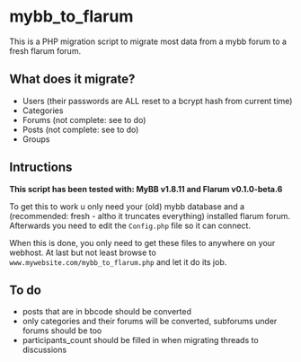 # mybb_to_flarum

This is a PHP migration script to migrate most data from a mybb forum to a fresh flarum forum.

## What does it migrate?

* Users (their passwords are ALL reset to a bcrypt hash from current time)
* Categories
* Forums (not complete: see to do)
* Posts (not complete: see to do)
* Groups

## Intructions
**This script has been tested with: MyBB v1.8.11 and Flarum v0.1.0-beta.6**

To get this to work u only need your (old) mybb database and a (recommended: fresh - altho it truncates everything) installed flarum forum.
Afterwards you need to edit the `Config.php` file so it can connect.

When this is done, you only need to get these files to anywhere on your webhost. At last but not least browse to `www.mywebsite.com/mybb_to_flarum.php` and let it do its job.

## To do
* posts that are in bbcode should be converted
* only categories and their forums will be converted, subforums under forums should be too
* participants_count should be filled in when migrating threads to discussions
